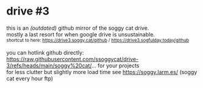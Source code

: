 # drive #3
this is an *(outdated)* github mirror of the soggy cat drive. <br>
mostly a last resort for when google drive is unsustainable. <br>
<sup>shortcut to here: https://drive3.soggy.cat/github / https://drive3.sogfulday.today/github</sup>
<br><br>
you can hotlink github directly: https://raw.githubusercontent.com/ssoggycat/drive-3/refs/heads/main/soggy%20cat/... for your projects <br>
for less clutter but slightly more load time see https://soggy.larm.es/ (soggy cat every hour ftp)
